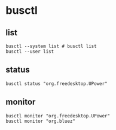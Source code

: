# busctl

## list

```shell
busctl --system list # busctl list
busctl --user list
```

## status

```shell
busctl status "org.freedesktop.UPower"
```

## monitor

```shell
busctl monitor "org.freedesktop.UPower"
busctl monitor "org.bluez"
```
